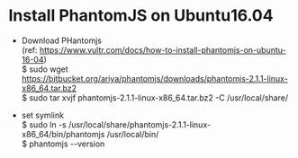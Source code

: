 # Install PhantomJS on Ubuntu16.04
* Download PHantomjs  
(ref: https://www.vultr.com/docs/how-to-install-phantomjs-on-ubuntu-16-04)  
$ sudo wget https://bitbucket.org/ariya/phantomjs/downloads/phantomjs-2.1.1-linux-x86_64.tar.bz2  
$ sudo tar xvjf phantomjs-2.1.1-linux-x86_64.tar.bz2 -C /usr/local/share/  

* set symlink  
$ sudo ln -s /usr/local/share/phantomjs-2.1.1-linux-x86_64/bin/phantomjs /usr/local/bin/  
$ phantomjs --version  

